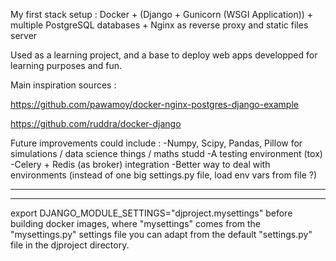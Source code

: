 My first stack setup : Docker + (Django + Gunicorn (WSGI Application)) + multiple PostgreSQL databases + Nginx as reverse proxy and static files server

Used as a learning project, and a base to deploy web apps developped for learning purposes and fun. 

Main inspiration sources : 

https://github.com/pawamoy/docker-nginx-postgres-django-example

https://github.com/ruddra/docker-django


Future improvements could include :
-Numpy, Scipy, Pandas, Pillow for simulations / data science things / maths studd
-A testing environment (tox)
-Celery + Redis (as broker) integration
-Better way to deal with environments (instead of one big settings.py file, load env vars from file ?)

---------
---------

export DJANGO_MODULE_SETTINGS="djproject.mysettings" before building docker images, where "mysettings" comes from the "mysettings.py" settings file you can adapt from the default "settings.py" file in the djproject directory.

